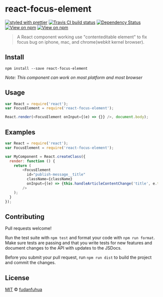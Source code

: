 # react-focus-element

[![styled with prettier](https://img.shields.io/badge/styled_with-prettier-ff69b4.svg)](https://github.com/prettier/prettier)
[![Travis CI build status](https://img.shields.io/travis/danawoodman/react-fontawesome.svg)](https://travis-ci.org/danawoodman/react-fontawesome)
[![Dependency Status](https://img.shields.io/david/danawoodman/react-fontawesome.svg)](https://david-dm.org/danawoodman/react-fontawesome)
[![View on npm](https://img.shields.io/npm/dm/react-fontawesome.svg)](https://www.npmjs.com/package/react-fontawesome)
[![View on npm](https://img.shields.io/npm/v/react-fontawesome.svg)](https://www.npmjs.com/package/react-fontawesome)

> A React component working use "contenteditable element" to fix focus bug on iphone, mac, and chrome(webkit kernel browser).


## Install

```
npm install --save react-focus-element
```

*Note: This component can work on most platform and most browser*

## Usage

```js
var React = require('react');
var FocusElement = require('react-focus-element');

React.render(<FocusElement onInput={(e) => {}} />, document.body);
```

## Examples

```js
var React = require('react');
var FocusElement = require('react-focus-element');

var MyComponent = React.createClass({
  render: function () {
    return (
        <FocusElement
          id="publish-message__title"
          className={className}
          onInput={(e) => {this.handleArticleContentChange('title', e.target)}}
        />
    );
  }
});
```

## Contributing

Pull requests welcome! 

Run the test suite with `npm test` and format your code with `npm run format`. Make sure tests are passing and that you write tests for new features and document changes to the API with updates to the JSDocs.

Before you submit your pull request, run `npm run dist` to build the project and commit the changes.


## License

[MIT](license) &copy; [fudanfuhua][author]


[author]: https://github.com/fudanfuhua
